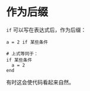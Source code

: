 # 作为后缀

`if` 可以写在表达式后，作为后缀：

```crystal
a = 2 if 某些条件

# 上式等同于：
if 某些条件
  a = 2
end
```

有时这会使代码看起来自然。
